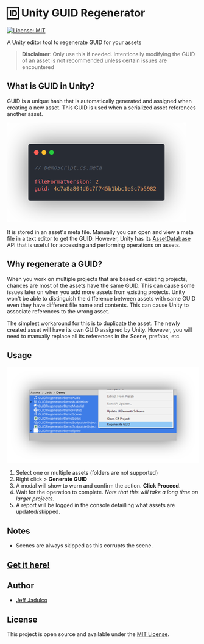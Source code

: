 # :id: Unity GUID Regenerator
[![License: MIT](https://img.shields.io/badge/License-MIT-blue.svg)](https://opensource.org/licenses/MIT)

A Unity editor tool to regenerate GUID for your assets

> **Disclaimer**: Only use this if needed. Intentionally modifying the GUID of an asset is not recommended unless certain issues are encountered

## What is GUID in Unity?
GUID is a unique hash that is automatically generated and assigned when creating a new asset. This GUID is used when a serialized asset references another asset.

![GUID](assets/DemoScriptMeta.png)

It is stored in an asset's meta file. Manually you can open and view a meta file in a text editor to get the GUID. However, Unity has its [AssetDatabase](https://docs.unity3d.com/ScriptReference/AssetDatabase.html) API that is useful for accessing and performing operations on assets.

## Why regenerate a GUID?
When you work on multiple projects that are based on existing projects, chances are most of the assets have the same GUID. This can cause some issues later on when you add more assets from existing projects. Unity won't be able to distinguish the difference between assets with same GUID even they have different file name and contents. This can cause Unity to associate references to the wrong asset.

The simplest workaround for this is to duplicate the asset. The newly created asset will have its own GUID assigned by Unity. However, you will need to manually replace all its references in the Scene, prefabs, etc.

## Usage
![inst](assets/instructions-1.png)
1. Select one or multiple assets (folders are not supported)
2. Right click > **Generate GUID**
3. A modal will show to warn and confirm the action. **Click Proceed**.
4. Wait for the operation to complete. *Note that this will take a long time on larger projects.*
5. A report will be logged in the console detailling what assets are updated/skipped.

## Notes
- Scenes are always skipped as this corrupts the scene.

## [Get it here!](https://github.com/jeffjads/unity-guid-regenerator/releases)

## Author
- [Jeff Jadulco](https://github.com/jeffjads)

## License
This project is open source and available under the [MIT License](LICENSE).
